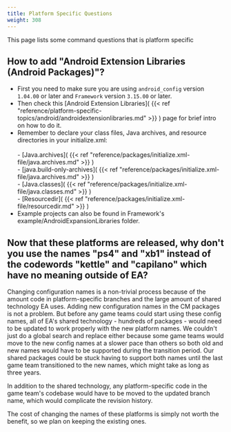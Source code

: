 ```yaml
---
title: Platform Specific Questions
weight: 308
---
```


This page lists some command questions that is platform specific

<a name="Section1"></a>
## How to add &quot;Android Extension Libraries (Android Packages)&quot;? ##

 - First you need to make sure you are using `android_config`  version  `1.04.00`  or later and  `Framework`  version  `3.15.00` or later.
 - Then check this [Android Extension Libraries]( {{< ref "reference/platform-specific-topics/android/androidextensionlibraries.md" >}} ) page for brief intro on how to do it.
 - Remember to declare your class files, Java archives, and resource directories in your initialize.xml:<br><br>  - [Java.archives]( {{< ref "reference/packages/initialize.xml-file/java.archives.md" >}} )<br>  - [java.build-only-archives]( {{< ref "reference/packages/initialize.xml-file/java.archives.md" >}} )<br>  - [Java.classes]( {{< ref "reference/packages/initialize.xml-file/java.classes.md" >}} )<br>  - [Resourcedir]( {{< ref "reference/packages/initialize.xml-file/resourcedir.md" >}} )
 - Example projects can also be found in Framework&#39;s example/AndroidExpansionLibraries folder.

<a name="section2"></a>
## Now that these platforms are released, why don&#39;t you use the names &quot;ps4&quot; and &quot;xb1&quot; instead of the codewords &quot;kettle&quot; and &quot;capilano&quot; which have no meaning outside of EA? ##

Changing configuration names is a non-trivial process because of the amount code in platform-specific branches and the large amount of
shared technology EA uses.  Adding new configuration names in the CM packages is not a problem.  But before any game teams could start
using these config names, all of EA&#39;s shared technology - hundreds of packages - would need to be updated to work properly with the new
platform names.  We couldn&#39;t just do a global search and replace either because some game teams would move to the new config
names at a slower pace than others so both old and new names would have to be supported during the transition period.  Our shared packages
could be stuck having to support both names until the last game team transitioned to the new names, which might take as long as three years.

In addition to the shared technology, any platform-specific code in the game team&#39;s codebase would have to be moved to the updated
branch name, which would complicate the revision history.

The cost of changing the names of these platforms is simply not worth the benefit, so we plan on keeping the existing ones.

